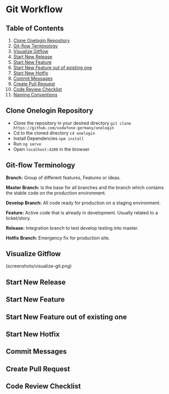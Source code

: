 # Git Workflow

## Table of Contents

1. [Clone Onelogin Repository](#clone-onelogin-repository)
2. [Git-flow Terminology](#git-flow-terminology)
3. [Visualize Gitflow](#visualize-gitflow)
4. [Start New Release](#start-new-release)
5. [Start New Feature](#start-new-feature)
6. [Start New Feature out of existing one](#start-new-feature-out-of-existing-one)
7. [Start New Hotfix](#start-new-hotfix)
8. [Commit Messages](#commit-messages)
9. [Create Pull Request](#create-pull-request)
10. [Code Review Checklist](#code-review-checklist)
11. [Naming Conventions](#naming-conventions)


## Clone Onelogin Repository
* Clone the repository in your desired directory
`git clone https://github.com/vodafone-germany/onelogin`
* Cd to the cloned directory
`cd onelogin`
* Install Dependencies
`npm install`
* Run `ng serve`
* Open `localhost:4200` in the browser

## Git-flow Terminology
**Branch:** Group of different features, Features or ideas.

**Master Branch:** Is the base for all branches and the branch which contains the stable code on the production environment. 

**Develop Branch:** All code ready for production on a staging environment.

**Feature:** Active code that is already in development. Usually related to a ticket/story.

**Release:** Integration branch to test develop testing into master.

**Hotfix Branch:** Emergency fix for production site.
## Visualize Gitflow
(screenshots/visualize-git.png)
## Start New Release
## Start New Feature
## Start New Feature out of existing one
## Start New Hotfix
## Commit Messages
## Create Pull Request
## Code Review Checklist

